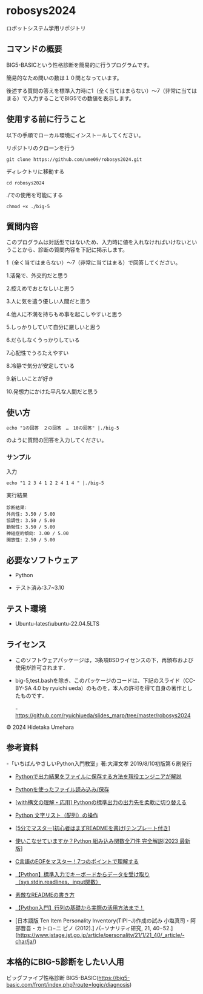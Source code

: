 # robosys2024

ロボットシステム学用リポジトリ

## コマンドの概要

BIG5-BASICという性格診断を簡易的に行うプログラムです。

簡易的なため問いの数は１０問となっています。

後述する質問の答えを標準入力時に1（全く当てはまらない）〜7（非常に当てはまる）で入力することでBIG5での数値を表示します。

## 使用する前に行うこと

以下の手順でローカル環境にインストールしてください。

リポジトリのクローンを行う
```
git clone https://github.com/ume09/robosys2024.git
```

ディレクトリに移動する

```
cd robosys2024
```

./での使用を可能にする

```
chmod +x ./big-5
```

## 質問内容

このプログラムは対話型ではないため、入力時に値を入れなければいけないということから、診断の質問内容を下記に掲示します。

1（全く当てはまらない）〜7（非常に当てはまる）で回答してください。

1.活発で、外交的だと思う

2.控えめでおとなしいと思う

3.人に気を遣う優しい人間だと思う

4.他人に不満を持ちもめ事を起こしやすいと思う

5.しっかりしていて自分に厳しいと思う

6.だらしなくうっかりしている

7.心配性でうろたえやすい

8.冷静で気分が安定している

9.新しいことが好き

10.発想力にかけた平凡な人間だと思う


## 使い方

```
echo "1の回答　２の回答　…　10の回答" |./big-5
```

のように質問の回答を入力してください。

### サンプル

入力
```
echo "1 2 3 4 1 2 2 4 1 4 " |./big-5
```

実行結果
```
診断結果:
外向性: 3.50 / 5.00
協調性: 3.50 / 5.00
勤勉性: 3.50 / 5.00
神経症的傾向: 3.00 / 5.00
開放性: 2.50 / 5.00

```


## 必要なソフトウェア

- Python

 - テスト済み:3.7~3.10


## テスト環境

-  Ubuntu-latest\ubuntu-22.04.5LTS


## ライセンス

- このソフトウェアパッケージは，3条項BSDライセンスの下，再頒布および使用が許可されます．

- big-5,test.bashを除き、このパッケージのコードは、下記のスライド（CC-BY-SA 4.0 by ryuichi ueda）のものを，本人の許可を得て自身の著作としたものです．
  
  -　 https://github.com/ryuichiueda/slides_marp/tree/master/robosys2024

© 2024 Hidetaka Umehara


## 参考資料

-「いちばんやさしいPython入門教室」著:大澤文孝 2019/8/10初版第６刷発行

- [Pythonで出力結果をファイルに保存する方法を現役エンジニアが解説](https://magazine.techacademy.jp/magazine/21157)

- [Pythonを使ったファイル読み込み/保存](https://knowledge.shade3d.jp/knowledgebase/python%E3%82%92%E4%BD%BF%E3%81%A3%E3%81%9F%E3%83%95%E3%82%A1%E3%82%A4%E3%83%AB%E8%AA%AD%E3%81%BF%E8%BE%BC%E3%81%BF-%E4%BF%9D%E5%AD%98)

- [[with構文の理解・応用] Pythonの標準出力の出力先を柔軟に切り替える](https://qiita.com/bee2/items/4e462b545140a81abd44)

- [Python 文字リスト（配列）の操作](https://qiita.com/HajimeKawahara/items/02c288667f0a893e8761)

- [\[5分でマスター\]初心者はまずREADMEを書け\[テンプレート付き\]](https://qiita.com/Canard_engineer_c_cpp/items/81ce4e53881138dbf37f)

- [使いこなせていますか？Python 組み込み関数全71件 完全解説[2023 最新版]](https://qiita.com/t_aki/items/a5e578aecf8cc20bec31)

- [C言語のEOFをマスター！7つのポイントで理解する](https://jp-seemore.com/iot/10847/#toc3)

- [【Python】標準入力でキーボードからデータを受け取り（sys.stdin.readlines、input関数）](https://python.joho.info/tutorial/python-sys-stdin-readline/)

- [素敵なREADMEの書き方](https://qiita.com/koeri3/items/f85a617dcb6efebb2cab)

- [【Python入門】行列の基礎から実際の活用方法まで！](https://www.sejuku.net/blog/75248)

- [日本語版 Ten Item Personality Inventory(TIPI−J)作成の試み
小塩真司・阿部晋吾・カトロ−ニ ピノ (2012).]
パ−ソナリティ研究, 21, 40−52.](https://www.jstage.jst.go.jp/article/personality/21/1/21_40/_article/-char/ja/)


## 本格的にBIG-5診断をしたい人用

ビッグファイブ性格診断  BIG5-BASIC(https://big5-basic.com/front/index.php?route=logic/diagnosis) 
